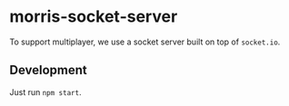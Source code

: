 # morris-socket-server

To support multiplayer, we use a socket server built on top of `socket.io`.

## Development

Just run `npm start`.
